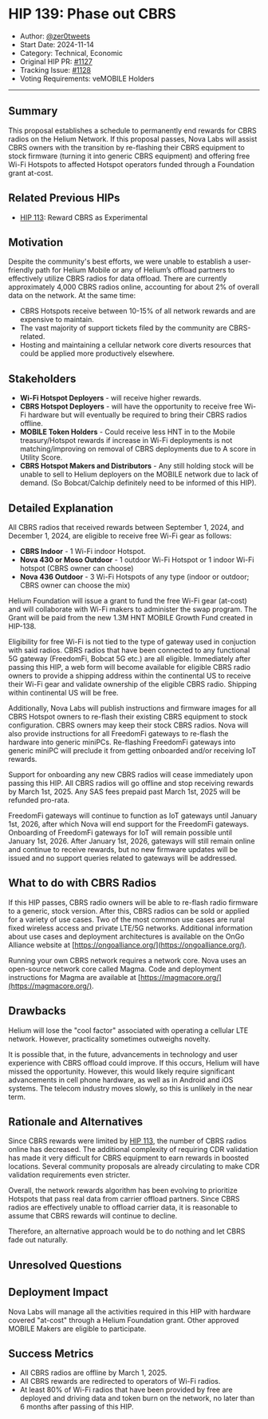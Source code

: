 # HIP 139: Phase out CBRS

- Author: [@zer0tweets](https://github.com/zer0tweets)
- Start Date: 2024-11-14
- Category: Technical, Economic
- Original HIP PR: [#1127](https://github.com/helium/HIP/pull/1127)
- Tracking Issue: [#1128](https://github.com/helium/HIP/issues/1128)
- Voting Requirements: veMOBILE Holders

---

## Summary

This proposal establishes a schedule to permanently end rewards for CBRS radios on the Helium Network. If this proposal passes, Nova Labs will assist CBRS owners with the transition by re-flashing their CBRS equipment to stock firmware (turning it into generic CBRS equipment) and offering free Wi-Fi Hotspots to affected Hotspot operators funded through a Foundation grant at-cost.

## Related Previous HIPs

* [HIP 113][hip-113]: Reward CBRS as Experimental

## Motivation

Despite the community's best efforts, we were unable to establish a user-friendly path for Helium Mobile or any of Helium’s offload partners to effectively utilize CBRS radios for data offload. There are currently approximately 4,000 CBRS radios online, accounting for about 2% of overall data on the network. At the same time:

- CBRS Hotspots receive between 10-15% of all network rewards and are expensive to maintain.
- The vast majority of support tickets filed by the community are CBRS-related.
- Hosting and maintaining a cellular network core diverts resources that could be applied more productively elsewhere.

## Stakeholders

- **Wi-Fi Hotspot Deployers** - will receive higher rewards.
- **CBRS Hotspot Deployers** - will have the opportunity to receive free Wi-Fi hardware but will eventually be required to bring their CBRS radios offline.
- **MOBILE Token Holders** -  Could receive less HNT in to the Mobile treasury/Hotspot rewards if increase in Wi-Fi deployments is not matching/improving on removal of CBRS deployments due to A score in Utility Score.
- **CBRS Hotspot Makers and Distributors** - Any still holding stock will be unable to sell to Helium deployers on the MOBILE network due to lack of demand. (So Bobcat/Calchip definitely need to be informed of this HIP).

## Detailed Explanation

All CBRS radios that received rewards between September 1, 2024, and December 1, 2024, are eligible to receive free Wi-Fi gear as follows:

- **CBRS Indoor** - 1 Wi-Fi indoor Hotspot.
- **Nova 430 or Moso Outdoor** - 1 outdoor Wi-Fi Hotspot or 1 indoor Wi-Fi hotspot (CBRS owner can choose)
- **Nova 436 Outdoor** - 3 Wi-Fi Hotspots of any type (indoor or outdoor; CBRS owner can choose the mix)

Helium Foundation will issue a grant to fund the free Wi-Fi gear (at-cost) and will collaborate with Wi-Fi makers to administer the swap program. The Grant will be paid from the new 1.3M HNT MOBILE Growth Fund created in HIP-138.

Eligibility for free Wi-Fi is not tied to the type of gateway used in conjuction with said radios. CBRS radios that have been connected to any functional 5G gateway (FreedomFi, Bobcat 5G etc.) are all eligible. Immediately after passing this HIP, a web form will become available for eligible CBRS radio owners to provide a shipping address within the continental US to receive their Wi-Fi gear and validate ownership of the eligible CBRS radio. Shipping within continental US will be free.

Additionally, Nova Labs will publish instructions and firmware images for all CBRS Hotspot owners to re-flash their existing CBRS equipment to stock configuration. CBRS owners may keep their stock CBRS radios. Nova will also provide instructions for all FreedomFi gateways to re-flash the hardware into generic miniPCs. Re-flashing FreedomFi gateways into generic miniPC will preclude it from getting onboarded and/or receiving IoT rewards. 

Support for onboarding any new CBRS radios will cease immediately upon passing this HIP. All CBRS radios will go offline and stop receiving rewards by March 1st, 2025. Any SAS fees prepaid past March 1st, 2025 will be refunded pro-rata. 

FreedomFi gateways will continue to function as IoT gateways until January 1st, 2026, after which Nova will end support for the FreedomFi gateways. Onboarding of FreedomFi gateways for IoT will remain possible until January 1st, 2026. After January 1st, 2026, gateways will still remain online and continue to receive rewards, but no new firmware updates will be issued and no support queries related to gateways will be addressed. 

## What to do with CBRS Radios 

If this HIP passes, CBRS radio owners will be able to re-flash radio firmware to a generic, stock version. After this, CBRS radios can be sold or applied for a variety of use cases. Two of the most common use cases are rural fixed wireless access and private LTE/5G networks. Additional information about use cases and deployment architectures is available on the OnGo Alliance website at [https://ongoalliance.org/](https://ongoalliance.org/).

Running your own CBRS network requires a network core. Nova uses an open-source network core called Magma. Code and deployment instructions for Magma are available at [https://magmacore.org/](https://magmacore.org/).


## Drawbacks

Helium will lose the "cool factor" associated with operating a cellular LTE network. However, practicality sometimes outweighs novelty.

It is possible that, in the future, advancements in technology and user experience with CBRS offload could improve. If this occurs, Helium will have missed the opportunity. However, this would likely require significant advancements in cell phone hardware, as well as in Android and iOS systems. The telecom industry moves slowly, so this is unlikely in the near term.

## Rationale and Alternatives

Since CBRS rewards were limited by [HIP 113][hip-113], the number of CBRS radios online has decreased. The additional complexity of requiring CDR validation has made it very difficult for CBRS equipment to earn rewards in boosted locations. Several community proposals are already circulating to make CDR validation requirements even stricter.

Overall, the network rewards algorithm has been evolving to prioritize Hotspots that pass real data from carrier offload partners. Since CBRS radios are effectively unable to offload carrier data, it is reasonable to assume that CBRS rewards will continue to decline.

Therefore, an alternative approach would be to do nothing and let CBRS fade out naturally.

## Unresolved Questions

## Deployment Impact

Nova Labs will manage all the activities required in this HIP with hardware covered "at-cost" through a Helium Foundation grant. Other approved MOBILE Makers are eligible to participate.

## Success Metrics

- All CBRS radios are offline by March 1, 2025.
- All CBRS rewards are redirected to operators of Wi-Fi radios.
- At least 80% of Wi-Fi radios that have been provided by free are deployed and driving data and token burn on the network, no later than 6 months after passing of this HIP. 

[hip-113]: ./0113-reward-cbrs-as-experimental.md
